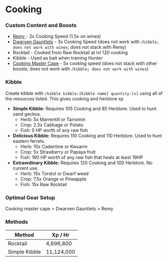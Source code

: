 # Cooking

### Custom Content and Boosts

* [Remy ](https://bso-wiki.oldschool.gg/custom-items/pets)- 2x Cooking Speed (1.5x on wines)
* [Dwarven Gauntlets](../custom-items/equippables.md#dwarven-tools) - 3x Cooking Speed (does not work with `/kibble; does not work with wines`; does not stack with Remy)
* Rocktail - Cooked from Raw Rocktail at lvl 120 cooking
* Kibble - Used as bait when training Hunter
* [Cooking Master Cape](../custom-items/equippables.md#master-capes) - 5x cooking speed (does not stack with other boosts; does not work with `/kibble; does not work with wines`)

### Kibble

Create kibble with `/kibble kibble:[Kibble name] quantity:[x]` using all of the resources listed. This gives cooking and herblore xp

* **Simple Kibble:** Requires 105 Cooking and 85 Herblore. Used to hunt sand geckos.
  * Herb: 5x Marrentill or Tarromin
  * Crop: 2.5x Cabbage or Potato
  * Fish: 5 HP worth of any raw fish
* **Delicious Kibble:** Requires 110 Cooking and 110 Herblore. Used to hunt eastern ferrets.
  * Herb: 10x Cadantine or Kwuarm
  * Crop: 5x Strawberry or Papaya fruit
  * Fish: 190 HP worth of any raw fish that heals at least 19HP
* **Extraordinary Kibble:** Requires 120 Cooking and 100 Herblore. No current use.
  * Herb: 15x Torstol or Dwarf weed
  * Crop: 7.5x Orange or Pineapple
  * Fish: 15x Raw Rocktail

### Optimal Gear Setup

Cooking master cape > Dwarven Gauntlets > Remy

### Methods

| Method        | Xp / Hr    |
| ------------- | ---------- |
| Rocktail      | 4,696,800  |
| Simple Kibble | 11,124,000 |
